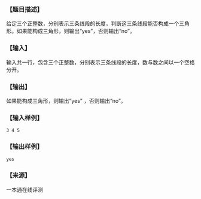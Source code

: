 ### 【题目描述】

给定三个正整数，分别表示三条线段的长度，判断这三条线段能否构成一个三角形。如果能构成三角形，则输出“yes”，否则输出“no”。

### 【输入】

输入共一行，包含三个正整数，分别表示三条线段的长度，数与数之间以一个空格分开。

### 【输出】

如果能构成三角形，则输出“yes” ，否则输出“no”。

### 【输入样例】

 ```
 3 4 5
```

### 【输出样例】

```
yes
```


 ### 【来源】

 一本通在线评测 